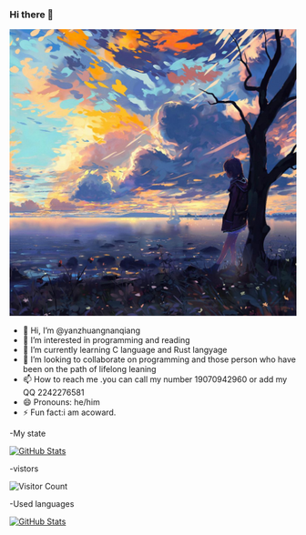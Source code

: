 ### Hi there 👋
<!-- Your README content -->


<!---
yanzhuangnanqiang/yanzhuangnanqiang is a ✨ special ✨ repository because its `README.md` (this file) appears on your GitHub profile.
You can click the Preview link to take a look at your changes.
--->


<!DOCTYPE html>
<html>
<head>
    
</head>
<body>
    <img src="https://github.com/yanzhuangnanqiang/yanzhuangnanqiang/blob/main/preview.jpg?raw=true" alt="Background Image" class="responsive-background">
</body>
</html>
<body>


- 👋 Hi, I’m @yanzhuangnanqiang
- 👀 I’m interested in programming and reading
- 🌱 I’m currently learning C language and Rust langyage
- 💞️ I’m looking to collaborate on programming and those person who have been on the path of lifelong leaning
- 📫 How to reach me .you can call my number 19070942960 or add my QQ 2242276581
- 😄 Pronouns: he/him
- ⚡ Fun fact:i am acoward.

</body>
</html>



-My state

[![GitHub Stats](https://github-readme-stats.vercel.app/api?username=your-github-username)](https://github.com/anuraghazra/github-readme-stats)

-vistors

![Visitor Count](https://profile-counter.glitch.me/all-smile/count.svg)

-Used languages

[![GitHub Stats](https://github-readme-stats.vercel.app/api?username=yanzhuangnanqiang&theme=dark)](https://github.com/anuraghazra/github-readme-stats)
